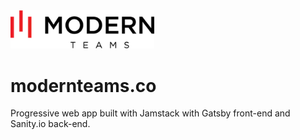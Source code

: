 <img alt="Gatsby" src="./gatsby/src/images/modernteamslogo.png" width="230" />

# modernteams.co
Progressive web app built with Jamstack with Gatsby front-end and Sanity.io back-end.
